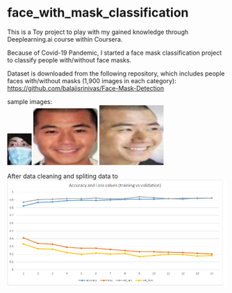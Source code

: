 # face_with_mask_classification
This is a Toy project to play with my gained knowledge through Deeplearning.ai course within Coursera.

Because of Covid-19 Pandemic, I started a face mask classification project to classify people with/without face masks.

Dataset is downloaded from the following repository, which includes people faces with/without masks (1,900 images in each category):</br>
https://github.com/balajisrinivas/Face-Mask-Detection

sample images:</br>
![sample1](./mask_classification/sample1.jpg)
![sample2](./mask_classification/sample2.jpg)
![sample3](./mask_classification/sample3.jpg)

After data cleaning and spliting data to 
![result](./mask_classification/result.png)
